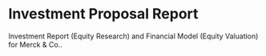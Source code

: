 # Investment Proposal Report

Investment Report (Equity Research) and Financial Model (Equity Valuation) for Merck & Co..
